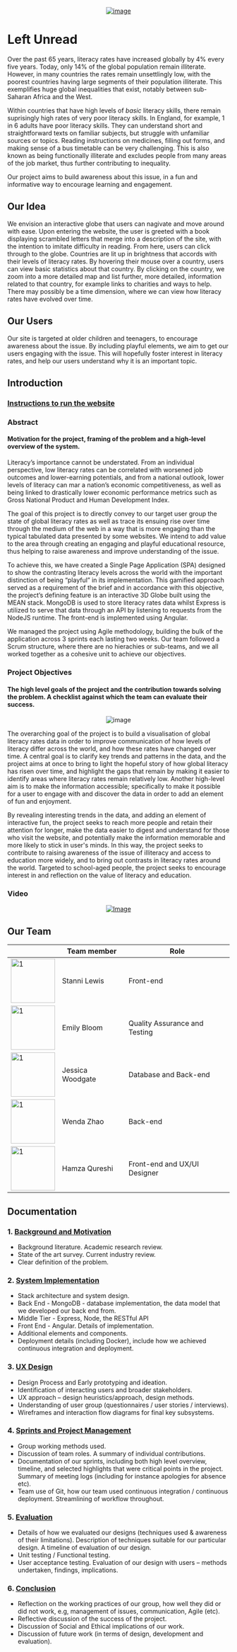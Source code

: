 
<div align = center>
  
  <a href="http://chartsbin.com/view/26025" target="external">![image](https://user-images.githubusercontent.com/45073537/111315589-6f743f00-865a-11eb-86fa-42c03ca56bef.png)</a>
  
  </div>

# Left Unread

Over the past 65 years, literacy rates have increased globally by 4% every five years. Today, only 14% of the global population remain illiterate. However, in many countries the rates remain unsettlingly low, with the poorest countries having large segments of their population illiterate. This exemplifies huge global inequalities that exist, notably between sub-Saharan Africa and the West.

Within countries that have high levels of *basic* literacy skills, there remain suprisingly high rates of very poor literacy skills. In England, for example, 1 in 6 adults have poor literacy skills. They can understand short and straightforward texts on familiar subjects, but struggle with unfamiliar sources or topics. Reading instructions on medicines, filling out forms, and making sense of a bus timetable can be very challenging. This is also known as being functionally illiterate and excludes people from many areas of the job market, thus further contributing to inequality.

Our project aims to build awareness about this issue, in a fun and informative way to encourage learning and engagement.


## Our Idea

We envision an interactive globe that users can nagivate and move around with ease. Upon entering the website, the user is greeted with a book displaying scrambled letters that merge into a description of the site, with the intention to imitate difficulty in reading. From here, users can click through to the globe. Countries are lit up in brightness that accords with their levels of literacy rates. By hovering their mouse over a country, users can view basic statistics about that country. By clicking on the country, we zoom into a more detailed map and list further, more detailed, information related to that country, for example links to charities and ways to help. There may possibly be a time dimension, where we can view how literacy rates have evolved over time.

## Our Users

Our site is targeted at older children and teenagers, to encourage awareness about the issue. By including playful elements, we aim to get our users engaging with the issue. This will hopefully foster interest in literacy rates, and help our users understand why it is an important topic.

## Introduction

### [Instructions to run the website](https://github.com/jess-mw/desk23/blob/main/Documentation/2.%20System%20Implementation/Instructions%20to%20run%20the%20website.md)

### Abstract
#### Motivation for the project, framing of the problem and a high-level overview of the system. 

Literacy’s importance cannot be understated. From an individual perspective, low literacy rates can be correlated with worsened job outcomes and lower-earning potentials, and from a national outlook, lower levels of literacy can mar a nation’s economic competitiveness, as well as being linked to drastically lower economic performance metrics such as Gross National Product and Human Development Index. 

The goal of this project is to directly convey to our target user group the state of global literacy rates as well as trace its ensuing rise over time through the medium of the web in a way that is more engaging than the typical tabulated data presented by some websites. We intend to add value to the area through creating an engaging and playful educational resource, thus helping to raise awareness and improve understanding of the issue.

To achieve this, we have created a Single Page Application (SPA) designed to show the contrasting literacy levels across the world with the important distinction of being “playful” in its implementation. This gamified approach served as a requirement of the brief and in accordance with this objective, the project’s defining feature is an interactive 3D Globe built using the MEAN stack. MongoDB is used to store literacy rates data whilst Express is utilized to serve that data through an API by listening to requests from the NodeJS runtime. The front-end is implemented using Angular.

We managed the project using Agile methodology, building the bulk of the application across 3 sprints each lasting two weeks. Our team followed a Scrum structure, where there are no hierachies or sub-teams, and we all worked together as a cohesive unit to achieve our objectives.

### Project Objectives
#### The high level goals of the project and the contribution towards solving the problem. A checklist against which the team can evaluate their success. 



<div align = center>
  
![image](https://user-images.githubusercontent.com/74050529/117741822-36d88800-b1fb-11eb-9ac0-89e5c9c61833.png)

  </div>

The overarching goal of the project is to build a visualisation of global literacy rates data in order to improve communication of how levels of literacy differ across the world, and how these rates have changed over time. A central goal is to clarify key trends and patterns in the data, and the project aims at once to bring to light the hopeful story of how global literacy has risen over time, and highlight the gaps that remain by making it easier to identify areas where literacy rates remain relatively low. Another high-level aim is to make the information accessible; specifically to make it possible for a user to engage with and discover the data in order to add an element of fun and enjoyment. 

By revealing interesting trends in the data, and adding an element of interactive fun, the project seeks to reach more people and retain their attention for longer, make the data easier to digest and understand for those who visit the website, and potentially make the information memorable and more likely to stick in user's minds. In this way, the project seeks to contribute to raising awareness of the issue of illiteracy and access to education more widely, and to bring out contrasts in literacy rates around the world. Targeted to school-aged people, the project seeks to encourage interest in and reflection on the value of literacy and education.

### Video

<div align="center">
  
  [![Image](https://github.com/jess-mw/desk23/blob/main/Documentation/3.%20UX%20Design/Prototyping/YTThumbnail.PNG)](https://youtu.be/DQVtGObztLg)

</div>

## Our Team
|   | Team member     | Role                    |
|---|------------------|-------------------------------|
| <img src="https://github.com/jess-mw/desk23/blob/main/Documentation/3.%20UX%20Design/Appendix/TeamPhotos/stanni.png"  alt="1" width = 100px height = 100px >   | Stanni Lewis     | Front-end                     |
| <img src="https://github.com/jess-mw/desk23/blob/main/Documentation/3.%20UX%20Design/Appendix/TeamPhotos/emily.jpg"  alt="1" width = 100px height = 100px >   | Emily Bloom      | Quality Assurance and Testing |
| <img src="https://github.com/jess-mw/desk23/blob/main/Documentation/3.%20UX%20Design/Appendix/TeamPhotos/jess_photo.jpg"  alt="1" width = 100px height = 100px >   | Jessica Woodgate | Database and Back-end         |
| <img src="https://github.com/jess-mw/desk23/blob/main/Documentation/3.%20UX%20Design/Appendix/TeamPhotos/wenda.jpg"  alt="1" width = 100px height = 100px >   | Wenda Zhao       | Back-end                      |
|  <img src="https://github.com/jess-mw/desk23/blob/main/Documentation/3.%20UX%20Design/Appendix/TeamPhotos/Hamza.jpg"  alt="1" width = 100px height = 100px > | Hamza Qureshi    | Front-end and UX/UI Designer  |

## Documentation
### 1. [Background and Motivation](https://github.com/jess-mw/desk23/blob/main/Documentation/1.%20Background%20and%20Motivation/README.md)

* Background literature. Academic research review.
* State of the art survey. Current industry review.
* Clear definition of the problem.

### 2. [System Implementation](https://github.com/jess-mw/desk23/blob/main/Documentation/2.%20System%20Implementation/README.md)

* Stack architecture and system design.
* Back End - MongoDB - database implementation, the data model that we developed our back end from.
* Middle Tier - Express, Node, the RESTful API
* Front End - Angular. Details of implementation.
* Additional elements and components.
* Deployment details (including Docker), include how we achieved continuous integration and deployment.

### 3. [UX Design](https://github.com/jess-mw/desk23/blob/main/Documentation/3.%20UX%20Design/README.md)

* Design Process and Early prototyping and ideation.
* Identification of interacting users and broader stakeholders.
* UX approach – design heuristics/approach, design methods.
* Understanding of user group (questionnaires / user stories / interviews).
* Wireframes and interaction flow diagrams for final key subsystems.

### 4. [Sprints and Project Management](https://github.com/jess-mw/desk23/blob/main/Documentation/4.%20Sprints%20and%20Project%20Management/README.md)

* Group working methods used.
* Discussion of team roles. A summary of individual contributions.
* Documentation of our sprints, including both high level overview, timeline, and selected highlights that were critical points in the project. Summary of meeting logs (including for instance apologies for absence etc).
* Team use of Git, how our team used continuous integration / continuous deployment. Streamlining of workflow throughout.

### 5. [Evaluation](https://github.com/jess-mw/desk23/blob/main/Documentation/5.%20Evaluation/README.md)

* Details of how we evaluated our designs (techniques used & awareness of their limitations). Description of techniques suitable for our particular design. A timeline of evaluation of our design.
* Unit testing / Functional testing.
* User acceptance testing. Evaluation of our design with users – methods undertaken, findings, implications.

### 6. [Conclusion](https://github.com/jess-mw/desk23/blob/main/Documentation/6.%20Conclusion/README.md)

* Reflection on the working practices of our group, how well they did or did not work, e.g, management of issues, communication, Agile (etc).
* Reflective discussion of the success of the project.
* Discussion of Social and Ethical implications of our work.
* Discussion of future work (in terms of design, development and evaluation).


